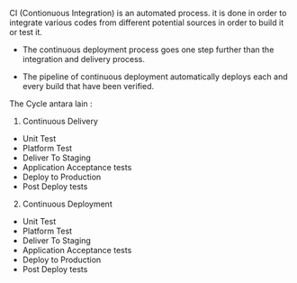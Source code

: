 CI (Contionuous Integration)
is an automated process. it is done in order to integrate various codes from different potential sources in order to build it or test it.

- The continuous deployment process goes one step further than the integration and delivery process.

- The pipeline of continuous deployment automatically deploys each and every build that have been verified.

The Cycle antara lain :
1. Continuous Delivery
- Unit Test
- Platform Test
- Deliver To Staging
- Application Acceptance tests
- Deploy to Production
- Post Deploy tests

2. Continuous Deployment
- Unit Test
- Platform Test
- Deliver To Staging
- Application Acceptance tests
- Deploy to Production
- Post Deploy tests